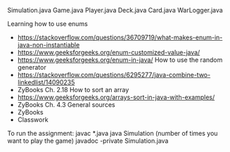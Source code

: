 Simulation.java
Game.java
Player.java
Deck.java
Card.java
WarLogger.java

Learning how to use enums
- https://stackoverflow.com/questions/36709719/what-makes-enum-in-java-non-instantiable
- https://www.geeksforgeeks.org/enum-customized-value-java/
- https://www.geeksforgeeks.org/enum-in-java/
How to use the random generator
- https://stackoverflow.com/questions/6295277/java-combine-two-linkedlist/14090235
- ZyBooks Ch. 2.18
How to sort an array
- https://www.geeksforgeeks.org/arrays-sort-in-java-with-examples/
- ZyBooks Ch. 4.3
General sources
- ZyBooks
- Classwork

To run the assignment:
javac *.java
java Simulation (number of times you want to play the game)
javadoc -private Simulation.java
